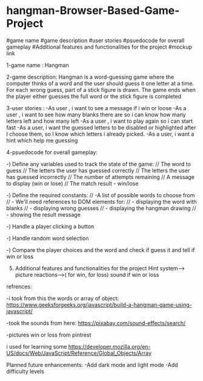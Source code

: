 # hangman-Browser-Based-Game-Project

#game name 
#game description 
#user stories 
#psuedocode for overall gameplay
#Additional features and functionalities for the project 
#mockup  link 



1-game name :
Hangman

2-game description:
Hangman is a word-guessing game where the computer thinks of a word and the user should guess it one letter at a time. For each wrong guess, part of a stick figure is drawn. The game ends when the player either guesses the full word or the stick figure is completed


3-user stories :
-As user , i want to see a message if i win or loose
-As a user , i want to see how many blanks there are so i can know how many letters left and how many left
-As a user , i want to play again so i can start fast
-As a user, i want the guessed letters to be disabled or highlighted after I choose them, so I know which letters i already picked.
-As a user, i want a hint which help me guessing 



4-psuedocode for overall gameplay:

-) Define any variables used to track the state of the game:
//    The word to guess
//    The letters the user has guessed correctly
//    The letters the user has guessed incorrectly
//    The number of attempts remaining
//    A message to display (win or lose)
//    The match result - win/lose


-) Define the required constants:
//       -A list of possible words to choose from
//       - We'll need references to DOM elements for:
//       - displaying the word with blanks
//       - displaying wrong guesses
//       - displaying the hangman drawing
//       - showing the result message




-) Handle a player clicking a button




-) Handle random word selection



-) Compare the player choices and the word and check if guess it and tell if win or loss



5) Additional features and functionalities for the project 
Hint system-->
picture reactions-->( for win,  for loss)
sound if win or loss




refrences:

-i took from this the words or array of object:
https://www.geeksforgeeks.org/javascript/build-a-hangman-game-using-javascript/

-took the sounds from here:
https://pixabay.com/sound-effects/search/

-pictures win or loss from pintrest


i used for learning some
https://developer.mozilla.org/en-US/docs/Web/JavaScript/Reference/Global_Objects/Array

Planned future enhancements:
-Add dark mode and light mode
-Add difficulty levels


